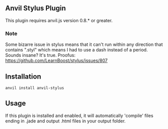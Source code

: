 ## Anvil Stylus Plugin

This plugin requires anvil.js version 0.8.* or greater.

### Note

Some bizarre issue in stylus means that it can't run within any direction that contains ".styl" which means I had to use a dash instead of a period. Sounds insane? It's true. Proofus: https://github.com/LearnBoost/stylus/issues/807

## Installation

	anvil install anvil-stylus

## Usage

If this plugin is installed and enabled, it will automatically 'compile' files ending in .jade and output .html files in your output folder.